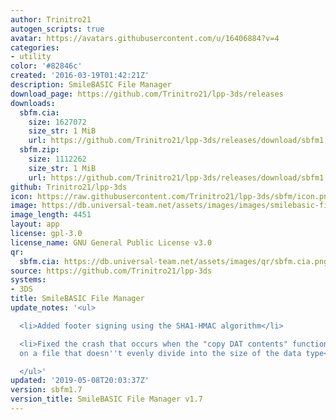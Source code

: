 ```yaml
---
author: Trinitro21
autogen_scripts: true
avatar: https://avatars.githubusercontent.com/u/16406884?v=4
categories:
- utility
color: '#82846c'
created: '2016-03-19T01:42:21Z'
description: SmileBASIC File Manager
download_page: https://github.com/Trinitro21/lpp-3ds/releases
downloads:
  sbfm.cia:
    size: 1627072
    size_str: 1 MiB
    url: https://github.com/Trinitro21/lpp-3ds/releases/download/sbfm1.7/sbfm.cia
  sbfm.zip:
    size: 1112262
    size_str: 1 MiB
    url: https://github.com/Trinitro21/lpp-3ds/releases/download/sbfm1.7/sbfm.zip
github: Trinitro21/lpp-3ds
icon: https://raw.githubusercontent.com/Trinitro21/lpp-3ds/sbfm/icon.png
image: https://db.universal-team.net/assets/images/images/smilebasic-file-manager.png
image_length: 4451
layout: app
license: gpl-3.0
license_name: GNU General Public License v3.0
qr:
  sbfm.cia: https://db.universal-team.net/assets/images/qr/sbfm.cia.png
source: https://github.com/Trinitro21/lpp-3ds
systems:
- 3DS
title: SmileBASIC File Manager
update_notes: '<ul>

  <li>Added footer signing using the SHA1-HMAC algorithm</li>

  <li>Fixed the crash that occurs when the "copy DAT contents" function is invoked
  on a file that doesn''t evenly divide into the size of the data type</li>

  </ul>'
updated: '2019-05-08T20:03:37Z'
version: sbfm1.7
version_title: SmileBASIC File Manager v1.7
---
```


